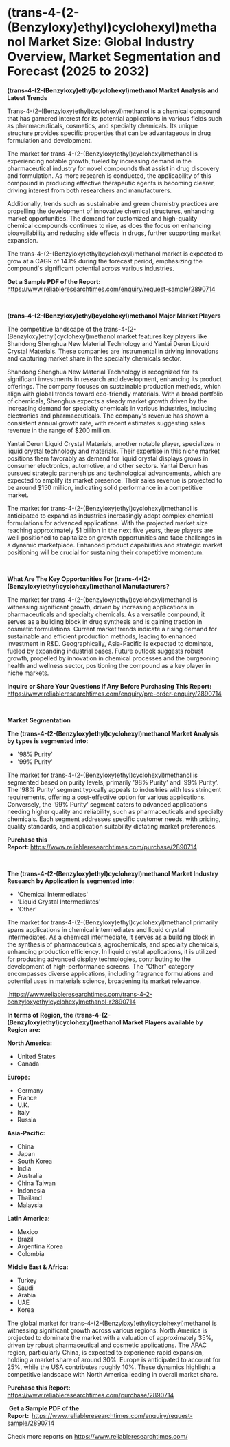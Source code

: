 <p><h1>(trans-4-(2-(Benzyloxy)ethyl)cyclohexyl)methanol Market Size: Global Industry Overview, Market Segmentation and Forecast (2025 to 2032)</h1></p><p><strong>(trans-4-(2-(Benzyloxy)ethyl)cyclohexyl)methanol Market Analysis and Latest Trends</strong></p>
<p><p>Trans-4-(2-(Benzyloxy)ethyl)cyclohexyl)methanol is a chemical compound that has garnered interest for its potential applications in various fields such as pharmaceuticals, cosmetics, and specialty chemicals. Its unique structure provides specific properties that can be advantageous in drug formulation and development.</p><p>The market for trans-4-(2-(Benzyloxy)ethyl)cyclohexyl)methanol is experiencing notable growth, fueled by increasing demand in the pharmaceutical industry for novel compounds that assist in drug discovery and formulation. As more research is conducted, the applicability of this compound in producing effective therapeutic agents is becoming clearer, driving interest from both researchers and manufacturers.</p><p>Additionally, trends such as sustainable and green chemistry practices are propelling the development of innovative chemical structures, enhancing market opportunities. The demand for customized and high-quality chemical compounds continues to rise, as does the focus on enhancing bioavailability and reducing side effects in drugs, further supporting market expansion.</p><p>The trans-4-(2-(Benzyloxy)ethyl)cyclohexyl)methanol market is expected to grow at a CAGR of 14.1% during the forecast period, emphasizing the compound's significant potential across various industries.</p></p>
<p><strong>Get a Sample PDF of the Report:&nbsp;</strong> <a href="https://www.reliableresearchtimes.com/enquiry/request-sample/2890714?utm_campaign=3354&utm_medium=2&utm_source=Github&utm_content=ia&utm_term=14032025&utm_id=trans-4-2-benzyloxyethylcyclohexylmethanol">https://www.reliableresearchtimes.com/enquiry/request-sample/2890714</a></p>
<p>&nbsp;</p>
<p><strong>(trans-4-(2-(Benzyloxy)ethyl)cyclohexyl)methanol Major Market Players</strong></p>
<p><p>The competitive landscape of the trans-4-(2-(Benzyloxy)ethyl)cyclohexyl)methanol market features key players like Shandong Shenghua New Material Technology and Yantai Derun Liquid Crystal Materials. These companies are instrumental in driving innovations and capturing market share in the specialty chemicals sector.</p><p>Shandong Shenghua New Material Technology is recognized for its significant investments in research and development, enhancing its product offerings. The company focuses on sustainable production methods, which align with global trends toward eco-friendly materials. With a broad portfolio of chemicals, Shenghua expects a steady market growth driven by the increasing demand for specialty chemicals in various industries, including electronics and pharmaceuticals. The company's revenue has shown a consistent annual growth rate, with recent estimates suggesting sales revenue in the range of $200 million.</p><p>Yantai Derun Liquid Crystal Materials, another notable player, specializes in liquid crystal technology and materials. Their expertise in this niche market positions them favorably as demand for liquid crystal displays grows in consumer electronics, automotive, and other sectors. Yantai Derun has pursued strategic partnerships and technological advancements, which are expected to amplify its market presence. Their sales revenue is projected to be around $150 million, indicating solid performance in a competitive market.</p><p>The market for trans-4-(2-(Benzyloxy)ethyl)cyclohexyl)methanol is anticipated to expand as industries increasingly adopt complex chemical formulations for advanced applications. With the projected market size reaching approximately $1 billion in the next five years, these players are well-positioned to capitalize on growth opportunities and face challenges in a dynamic marketplace. Enhanced product capabilities and strategic market positioning will be crucial for sustaining their competitive momentum.</p></p>
<p>&nbsp;</p>
<p><strong>What Are The Key Opportunities For (trans-4-(2-(Benzyloxy)ethyl)cyclohexyl)methanol Manufacturers?</strong></p>
<p><p>The market for trans-4-(2-(benzyloxy)ethyl)cyclohexyl)methanol is witnessing significant growth, driven by increasing applications in pharmaceuticals and specialty chemicals. As a versatile compound, it serves as a building block in drug synthesis and is gaining traction in cosmetic formulations. Current market trends indicate a rising demand for sustainable and efficient production methods, leading to enhanced investment in R&D. Geographically, Asia-Pacific is expected to dominate, fueled by expanding industrial bases. Future outlook suggests robust growth, propelled by innovation in chemical processes and the burgeoning health and wellness sector, positioning the compound as a key player in niche markets.</p></p>
<p><strong>Inquire or Share Your Questions If Any Before Purchasing This Report:</strong> <a href="https://www.reliableresearchtimes.com/enquiry/pre-order-enquiry/2890714?utm_campaign=3354&utm_medium=2&utm_source=Github&utm_content=ia&utm_term=14032025&utm_id=trans-4-2-benzyloxyethylcyclohexylmethanol">https://www.reliableresearchtimes.com/enquiry/pre-order-enquiry/2890714</a></p>
<p>&nbsp;</p>
<p><strong>Market Segmentation</strong></p>
<p><strong>The (trans-4-(2-(Benzyloxy)ethyl)cyclohexyl)methanol Market Analysis by types is segmented into:</strong></p>
<p><ul><li>'98% Purity'</li><li>'99% Purity'</li></ul></p>
<p><p>The market for trans-4-(2-(Benzyloxy)ethyl)cyclohexyl)methanol is segmented based on purity levels, primarily '98% Purity' and '99% Purity'. The '98% Purity' segment typically appeals to industries with less stringent requirements, offering a cost-effective option for various applications. Conversely, the '99% Purity' segment caters to advanced applications needing higher quality and reliability, such as pharmaceuticals and specialty chemicals. Each segment addresses specific customer needs, with pricing, quality standards, and application suitability dictating market preferences.</p></p>
<p><strong>Purchase this Report:&nbsp;</strong><a href="https://www.reliableresearchtimes.com/purchase/2890714?utm_campaign=3354&utm_medium=2&utm_source=Github&utm_content=ia&utm_term=14032025&utm_id=trans-4-2-benzyloxyethylcyclohexylmethanol">https://www.reliableresearchtimes.com/purchase/2890714</a></p>
<p>&nbsp;</p>
<p><strong>The (trans-4-(2-(Benzyloxy)ethyl)cyclohexyl)methanol Market Industry Research by Application is segmented into:</strong></p>
<p><ul><li>'Chemical Intermediates'</li><li>'Liquid Crystal Intermediates'</li><li>'Other'</li></ul></p>
<p><p>The market for trans-4-(2-(Benzyloxy)ethyl)cyclohexyl)methanol primarily spans applications in chemical intermediates and liquid crystal intermediates. As a chemical intermediate, it serves as a building block in the synthesis of pharmaceuticals, agrochemicals, and specialty chemicals, enhancing production efficiency. In liquid crystal applications, it is utilized for producing advanced display technologies, contributing to the development of high-performance screens. The "Other" category encompasses diverse applications, including fragrance formulations and potential uses in materials science, broadening its market relevance.</p></p>
<p><a href="https://www.reliableresearchtimes.com/trans-4-2-benzyloxyethylcyclohexylmethanol-r2890714?utm_campaign=3354&utm_medium=2&utm_source=Github&utm_content=ia&utm_term=14032025&utm_id=trans-4-2-benzyloxyethylcyclohexylmethanol">&nbsp;https://www.reliableresearchtimes.com/trans-4-2-benzyloxyethylcyclohexylmethanol-r2890714</a></p>
<p><strong>In terms of Region, the (trans-4-(2-(Benzyloxy)ethyl)cyclohexyl)methanol Market Players available by Region are:</strong></p>
<p>
    <p> <strong> North America: </strong>
        <ul>
            <li>United States</li>
            <li>Canada</li>
        </ul>
        </p> 
    <p> <strong> Europe: </strong>
        <ul>
            <li>Germany</li>
            <li>France</li>
            <li>U.K.</li>
            <li>Italy</li>
            <li>Russia</li>
        </ul>
        </p> 
    <p> <strong> Asia-Pacific: </strong>
        <ul>
            <li>China</li>
            <li>Japan</li>
            <li>South Korea</li>
            <li>India</li>
            <li>Australia</li>
            <li>China Taiwan</li>
            <li>Indonesia</li>
            <li>Thailand</li>
            <li>Malaysia</li>
        </ul>
        </p> 
    <p> <strong> Latin America: </strong>
        <ul>
            <li>Mexico</li>
            <li>Brazil</li>
            <li>Argentina Korea</li>
            <li>Colombia</li>
        </ul>
        </p> 
    <p> <strong> Middle East & Africa: </strong>
        <ul>
            <li>Turkey</li>
            <li>Saudi</li>
            <li>Arabia</li>
            <li>UAE</li>
            <li>Korea</li>
        </ul>
    </p>
    </p>
<p><p>The global market for trans-4-(2-(Benzyloxy)ethyl)cyclohexyl)methanol is witnessing significant growth across various regions. North America is projected to dominate the market with a valuation of approximately 35%, driven by robust pharmaceutical and cosmetic applications. The APAC region, particularly China, is expected to experience rapid expansion, holding a market share of around 30%. Europe is anticipated to account for 25%, while the USA contributes roughly 10%. These dynamics highlight a competitive landscape with North America leading in overall market share.</p></p>
<p><strong>Purchase this Report: </strong><a href="https://www.reliableresearchtimes.com/purchase/2890714?utm_campaign=3354&utm_medium=2&utm_source=Github&utm_content=ia&utm_term=14032025&utm_id=trans-4-2-benzyloxyethylcyclohexylmethanol">https://www.reliableresearchtimes.com/purchase/2890714</a></p>
<p>&nbsp;<strong>Get a Sample PDF of the Report:&nbsp;&nbsp;</strong><a href="https://www.reliableresearchtimes.com/enquiry/request-sample/2890714?utm_campaign=3354&utm_medium=2&utm_source=Github&utm_content=ia&utm_term=14032025&utm_id=trans-4-2-benzyloxyethylcyclohexylmethanol">https://www.reliableresearchtimes.com/enquiry/request-sample/2890714</a></p>
<p><strong></strong></p>
<p>Check more reports on <a href="https://www.reliableresearchtimes.com/?utm_campaign=3354&utm_medium=2&utm_source=Github&utm_content=ia&utm_term=14032025&utm_id=trans-4-2-benzyloxyethylcyclohexylmethanol">https://www.reliableresearchtimes.com/</a></p>